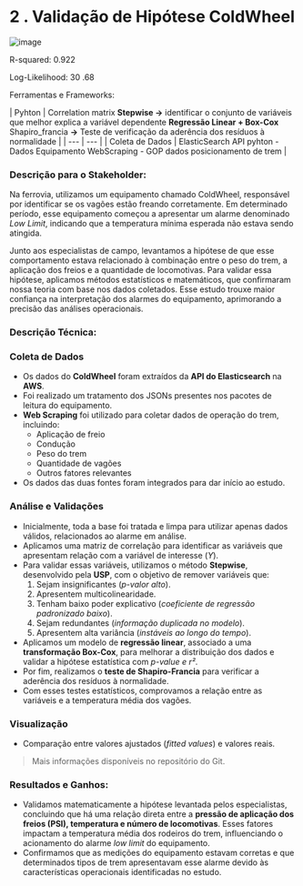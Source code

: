 # 2 . Validação de Hipótese ColdWheel

![image](https://github.com/user-attachments/assets/9b4350c0-f842-4046-bdff-c6e01848bcfe)

R-squared:  0.922

Log-Likelihood: 30 .68

Ferramentas e Frameworks: 

| Pyhton | Correlation matrix
**Stepwise →**  identificar o conjunto de variáveis que melhor explica a variável dependente
**Regressão Linear + Box-Cox**
Shapiro_francia **→** Teste de verificação da aderência dos resíduos à normalidade |
| --- | --- |
| Coleta de Dados | ElasticSearch API pyhton - Dados Equipamento
WebScraping - GOP dados posicionamento de trem |

### **Descrição para o Stakeholder:**

Na ferrovia, utilizamos um equipamento chamado ColdWheel, responsável por identificar se os vagões estão freando corretamente. Em determinado período, esse equipamento começou a apresentar um alarme denominado *Low Limit*, indicando que a temperatura mínima esperada não estava sendo atingida.

Junto aos especialistas de campo, levantamos a hipótese de que esse comportamento estava relacionado à combinação entre o peso do trem, a aplicação dos freios e a quantidade de locomotivas. Para validar essa hipótese, aplicamos métodos estatísticos e matemáticos, que confirmaram nossa teoria com base nos dados coletados. Esse estudo trouxe maior confiança na interpretação dos alarmes do equipamento, aprimorando a precisão das análises operacionais.

### **Descrição Técnica:**

### **Coleta de Dados**

- Os dados do **ColdWheel** foram extraídos da **API do Elasticsearch** na **AWS**.
- Foi realizado um tratamento dos JSONs presentes nos pacotes de leitura do equipamento.
- **Web Scraping** foi utilizado para coletar dados de operação do trem, incluindo:
    - Aplicação de freio
    - Condução
    - Peso do trem
    - Quantidade de vagões
    - Outros fatores relevantes
- Os dados das duas fontes foram integrados para dar início ao estudo.

### **Análise e Validações**

- Inicialmente, toda a base foi tratada e limpa para utilizar apenas dados válidos, relacionados ao alarme em análise.
- Aplicamos uma matriz de correlação para identificar as variáveis que apresentam relação com a variável de interesse (*Y*).
- Para validar essas variáveis, utilizamos o método **Stepwise**, desenvolvido pela **USP**, com o objetivo de remover variáveis que:
    1. Sejam insignificantes (*p-valor alto*).
    2. Apresentem multicolinearidade.
    3. Tenham baixo poder explicativo (*coeficiente de regressão padronizado baixo*).
    4. Sejam redundantes (*informação duplicada no modelo*).
    5. Apresentem alta variância (*instáveis ao longo do tempo*).
- Aplicamos um modelo de **regressão linear**, associado a uma **transformação Box-Cox**, para melhorar a distribuição dos dados e validar a hipótese estatística com *p-value e r²*.
- Por fim, realizamos o **teste de Shapiro-Francia** para verificar a aderência dos resíduos à normalidade.
- Com esses testes estatísticos, comprovamos a relação entre as variáveis e a temperatura média dos vagões.

### **Visualização**

- Comparação entre valores ajustados (*fitted values*) e valores reais.

> Mais informações disponíveis no repositório do Git.
> 

### **Resultados e Ganhos:**

- Validamos matematicamente a hipótese levantada pelos especialistas, concluindo que há uma relação direta entre a **pressão de aplicação dos freios (PSI), temperatura e número de locomotivas**. Esses fatores impactam a temperatura média dos rodeiros do trem, influenciando o acionamento do alarme *low limit* do equipamento.
- Confirmamos que as medições do equipamento estavam corretas e que determinados tipos de trem apresentavam esse alarme devido às características operacionais identificadas no estudo.
